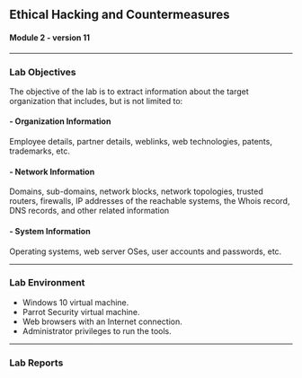 ## Ethical Hacking and Countermeasures

#### Module 2 - version 11

<hr>

### Lab Objectives

The objective of the lab is to extract information about the target organization that includes, but is not limited to:

<h4> <b>- Organization Information</b> </h4>
Employee details, partner details, weblinks, web technologies, patents,
trademarks, etc.
<h4> <b>- Network Information</b> </h4>
Domains, sub-domains, network blocks, network topologies, trusted
routers, firewalls, IP addresses of the reachable systems, the Whois
record, DNS records, and other related information
<h4> <b>- System Information</b> </h4>
Operating systems, web server OSes, user accounts and passwords, etc.

<hr>

### Lab Environment

- Windows 10 virtual machine.
- Parrot Security virtual machine.
- Web browsers with an Internet connection.
- Administrator privileges to run the tools.

<hr>

### Lab Reports
